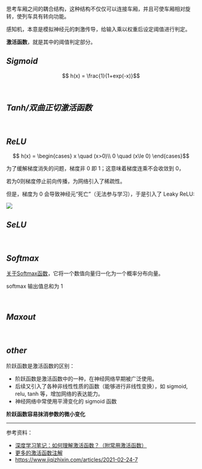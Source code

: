 

思考车厢之间的耦合结构，这种结构不仅仅可以连接车厢，并且可使车厢相对旋转，使列车具有转向功能。

感知机，本意是模拟神经元的刺激传导，给输入乘以权重后设定阈值进行判定。

**激活函数**，就是其中的阈值判定部分。



## _Sigmoid_


$$ h(x) = \frac{1}{1+exp(-x)}$$



</br>

## _Tanh/双曲正切激活函数_


</br>

## _ReLU_


$$
h(x) = \begin{cases}
x \quad (x>0)\\
0 \quad (x\le 0)
\end{cases}$$

为了缓解梯度消失的问题，梯度非 0 即 1；这意味着梯度连乘不会收敛到 0，

若为0则梯度停止前向传播，为网络引入了稀疏性。

但是，梯度为 0 会导致神经元“死亡”（无法参与学习），于是引入了 Leaky ReLU:

<img src="https://img-1301102143.cos.ap-beijing.myqcloud.com/20231026231755.png">





</br>

## _SeLU_


</br>

## _Softmax_

[关于Softmax函数](https://zhuanlan.zhihu.com/p/168562182)，它将一个数值向量归一化为一个概率分布向量。

softmax 输出值总和为 1


</br>

## _Maxout_



</br>

## _other_


阶跃函数是激活函数的区别：
- 阶跃函数是激活函数中的一种，在神经网络早期被广泛使用。
- 后续又引入了各种非线性性质的函数（能够进行非线性变换），如 sigmoid, relu, tanh 等，增加网络的表达能力。
- 神经网络中常使用平滑变化的 sigmoid 函数

**阶跃函数容易抹消参数的微小变化**


------------------

参考资料：
- [深度学习笔记：如何理解激活函数？（附常用激活函数）](https://zhuanlan.zhihu.com/p/364620596)
- [更多的激活函数注解](https://cloud.tencent.com/developer/article/1800954)
- https://www.jiqizhixin.com/articles/2021-02-24-7